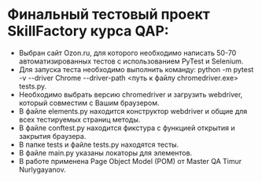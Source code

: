 # Финальный тестовый проект SkillFactory курса QAP:
- Выбран сайт Ozon.ru, для которого необходимо написать 50-70 автоматизированных тестов с использованием PyTest и Selenium.
- Для запуска теста необходимо выполнить команду: python -m pytest -v --driver Chrome --driver-path <путь к файлу chromedriver.exe> tests.py. 
- Необходимо выбрать версию chromedriver и загрузить webdriver, который совместим с Вашим браузером.
- В файле elements.py находится конструктор webdriver и общие для всех тестируемых страниц методы.
- В файле conftest.py находится фикстура с функцией открытия и закрытия браузера.
- В папке tests и файле tests.py находятся тесты.
- В файле main.py указаны локаторы для элементов.
- В работе применена Page Object Мodel (POM) от Master QA Timur Nurlygayanov.
